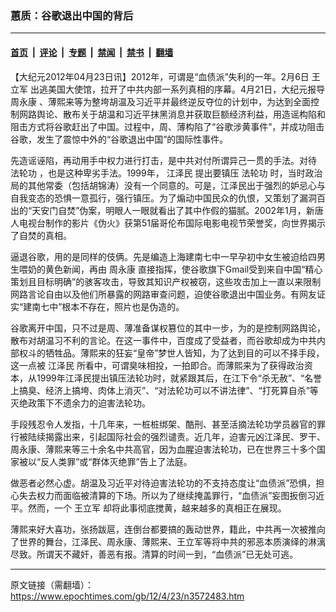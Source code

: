 ### 蕙质：谷歌退出中国的背后

---

#### [首页](../../../..?n3572483) &nbsp;|&nbsp; [评论](../../../../../epoch-comment?n3572483) &nbsp;|&nbsp; [专题](../../../../../epoch-special?n3572483) &nbsp;|&nbsp; [禁闻](../../../../../epoch-news?n3572483) &nbsp;|&nbsp; [禁书](../../../../../books?n3572483) &nbsp;|&nbsp; [翻墙](https://github.com/gfw-breaker/nogfw/blob/master/README.md?n3572483)


<div class="post_content" id="artbody" itemprop="articleBody">
 <!-- article content begin -->
 <p>
  【大纪元2012年04月23日讯】2012年，可谓是“血债派”失利的一年。2月6日
  <ok href="https://www.epochtimes.com/gb/tag/%E7%8E%8B%E7%AB%8B%E5%86%9B.html">
   王立军
  </ok>
  出逃美国大使馆，拉开了中共内部一系列真相的序幕。4月21日，大纪元报导
  <ok href="https://www.epochtimes.com/gb/tag/%E5%91%A8%E6%B0%B8%E5%BA%B7.html">
   周永康
  </ok>
  、薄熙来等为整垮胡温及习近平并最终逆反夺位的计划中，为达到全面控制网路舆论、散布关于胡温和习近平抹黑消息并获取巨额经济利益，用造谣构陷和阻击方式将谷歌赶出了中国。过程中，周、薄构陷了“谷歌涉黄事件”，并成功阻击谷歌，发生了震惊中外的“谷歌退出中国”的国际性事件。
 </p>
 <p>
  先造谣诬陷，再动用手中权力进行打击，是中共对付所谓异己一贯的手法。对待
  <ok href="https://www.epochtimes.com/gb/tag/%E6%B3%95%E8%BD%AE%E5%8A%9F.html">
   法轮功
  </ok>
  ，也是这种卑劣手法。1999年，
  <ok href="https://www.epochtimes.com/gb/tag/%E6%B1%9F%E6%B3%BD%E6%B0%91.html">
   江泽民
  </ok>
  提出要镇压
  <ok href="https://www.epochtimes.com/gb/tag/%E6%B3%95%E8%BD%AE%E5%8A%9F.html">
   法轮功
  </ok>
  时，当时政治局的其他常委（包括胡锦涛）没有一个同意的。可是，江泽民出于强烈的妒忌心与自我变态的恐惧一意孤行，强行镇压。为了煽动中国民众的仇恨，又策划了漏洞百出的“天安门自焚”伪案，明眼人一眼就看出了其中作假的猫腻。2002年1月，新唐人电视台制作的影片《伪火》获第51届哥伦布国际电影电视节荣誉奖，向世界揭示了自焚的真相。
 </p>
 <p>
  逼退谷歌，用的是同样的伎俩。先是编造上海建南七中一早孕初中女生被迫给四男生喂奶的黄色新闻，再由
  <ok href="https://www.epochtimes.com/gb/tag/%E5%91%A8%E6%B0%B8%E5%BA%B7.html">
   周永康
  </ok>
  直接指挥，使谷歌旗下Gmail受到来自中国“精心策划且目标明确”的骇客攻击，导致其知识产权被窃，这些攻击加上一直以来限制网路言论自由以及他们所暴露的网路审查问题，迫使谷歌退出中国业务。有网友证实“建南七中”根本不存在，照片也是伪造的。
 </p>
 <p>
  谷歌离开中国，只不过是周、薄准备谋权篡位的其中一步，为的是控制网路舆论，散布对胡温习不利的言论。在这一事件中，百度成了受益者，而谷歌却成为中共内部权斗的牺牲品。薄熙来的狂妄“皇帝”梦世人皆知，为了达到目的可以不择手段，这一点被
  <ok href="https://www.epochtimes.com/gb/tag/%E6%B1%9F%E6%B3%BD%E6%B0%91.html">
   江泽民
  </ok>
  所看中，可谓臭味相投，一拍即合。而薄熙来为了获得政治资本，从1999年江泽民提出镇压法轮功时，就紧跟其后，在江下令“杀无赦”、“名誉上搞臭、经济上搞垮、肉体上消灭”、“对法轮功可以不讲法律”、“打死算自杀”等灭绝政策下不遗余力的迫害法轮功。
 </p>
 <p>
  手段残忍令人发指，十几年来，一桩桩绑架、酷刑、甚至活摘法轮功学员器官的罪行被陆续揭露出来，引起国际社会的强烈谴责。近几年，迫害元凶江泽民、罗干、周永康、薄熙来等三十余名中共高官，因为血腥迫害法轮功，已在世界三十多个国家被以“反人类罪”或“群体灭绝罪”告上了法庭。
 </p>
 <p>
  做恶者必然心虚。胡温及习近平对待迫害法轮功的不支持态度让“血债派”恐惧，担心失去权力而面临被清算的下场。所以为了继续掩盖罪行，“血债派”妄图扳倒习近平。然而，一个
  <ok href="https://www.epochtimes.com/gb/tag/%E7%8E%8B%E7%AB%8B%E5%86%9B.html">
   王立军
  </ok>
  却将此事彻底搅黄，越来越多的真相正在展现。
 </p>
 <p>
  薄熙来好大喜功，张扬跋扈，连倒台都要搞的轰动世界，籍此，中共再一次被推向了世界的舞台，江泽民、周永康、薄熙来、王立军等将中共的邪恶本质演绎的淋漓尽致。所谓天不藏奸，善恶有报。清算的时间一到，“血债派”已无处可逃。
 </p>
 <!-- article content end -->
 <div id="below_article_ad">
 </div>
</div>


---

原文链接（需翻墙）：https://www.epochtimes.com/gb/12/4/23/n3572483.htm